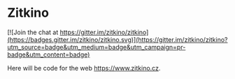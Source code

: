 # Zitkino

[![Join the chat at https://gitter.im/zitkino/zitkino](https://badges.gitter.im/zitkino/zitkino.svg)](https://gitter.im/zitkino/zitkino?utm_source=badge&utm_medium=badge&utm_campaign=pr-badge&utm_content=badge)

Here will be code for the web https://www.zitkino.cz.
